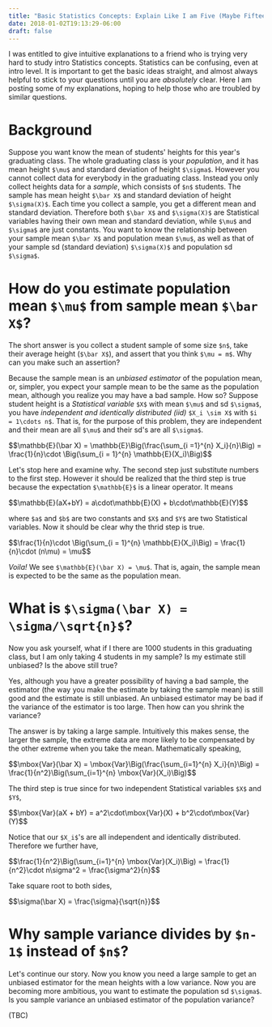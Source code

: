 ```yaml
---
title: "Basic Statistics Concepts: Explain Like I am Five (Maybe Fifteen)"
date: 2018-01-02T19:13:29-06:00
draft: false
---
```


I was entitled to give intuitive explanations to a friend who is trying very hard to study intro Statistics concepts. Statistics can be confusing, even at intro level. It is important to get the basic ideas straight, and almost always helpful to stick to your questions until you are *absolutely* clear. Here I am posting some of my explanations, hoping to help those who are troubled by similar questions.

# Background

Suppose you want know the mean of students' heights for this year's graduating class. The whole graduating class is your *population*, and it has mean height `$\mu$` and standard deviation of height `$\sigma$`. However you cannot collect data for everybody in the graduating class. Instead you only collect heights data for a *sample*, which consists of `$n$` students. The sample has mean height `$\bar X$` and standard deviation of height `$\sigma(X)$`. Each time you collect a sample, you get a different mean and standard deviation. Therefore both `$\bar X$` and `$\sigma(X)$` are Statistical variables having their own mean and standard deviation, while `$\mu$` and `$\sigma$` are just constants. You want to know the relationship between your sample mean `$\bar X$` and population mean `$\mu$`, as well as that of your sample sd (standard deviation) `$\sigma(X)$` and population sd `$\sigma$`.

# How do you estimate population mean `$\mu$` from sample mean `$\bar X$`?

The short answer is you collect a student sample of some size `$n$`, take their average height (`$\bar X$`), and assert that you think `$\mu = m$`. Why can you make such an assertion?

Because the sample mean is an *unbiased estimator* of the population mean, or, simpler, you expect your sample mean to be the same as the population mean, although you realize you may have a bad sample. How so? Suppose student height is a *Statistical variable* `$X$` with mean `$\mu$` and sd `$\sigma$`, you have *independent and identically distributed (iid)* `$X_i \sim X$` with `$i = 1\cdots n$`. That is, for the purpose of this problem, they are independent and their mean are all `$\mu$` and their sd's are all `$\sigma$`. 

<div>$$\mathbb{E}(\bar X) = \mathbb{E}\Big(\frac{\sum_{i =1}^{n} X_i}{n}\Big) = \frac{1}{n}\cdot \Big(\sum_{i = 1}^{n} \mathbb{E}(X_i)\Big)$$</div>

Let's stop here and examine why. The second step just substitute numbers to the first step. However it should be realized that the third step is true because the expectation `$\mathbb{E}$` is a linear operator. It means

<div>$$\mathbb{E}(aX+bY) = a\cdot\mathbb{E}(X) + b\cdot\mathbb{E}(Y)$$</div>

where `$a$` and `$b$` are two constants and `$X$` and `$Y$` are two Statistical variables. Now it should be clear why the thrid step is true.

<div>$$\frac{1}{n}\cdot \Big(\sum_{i = 1}^{n} \mathbb{E}(X_i)\Big) = \frac{1}{n}\cdot (n\mu) = \mu$$</div>

*Voila!* We see `$\mathbb{E}(\bar X) = \mu$`. That is, again, the sample mean is expected to be the same as the population mean.

# What is `$\sigma(\bar X) = \sigma/\sqrt{n}$`?

Now you ask yourself, what if I there are 1000 students in this graduating class, but I am only taking 4 students in my sample? Is my estimate still unbiased? Is the above still true? 

Yes, although you have a greater possibility of having a bad sample, the estimator (the way you make the estimate by taking the sample mean) is still good and the estimate is still unbiased. An unbiased estimator may be bad if the variance of the estimator is too large. Then how can you shrink the variance?

The answer is by taking a large sample. Intuitively this makes sense, the larger the sample, the extreme data are more likely to be compensated by the other extreme when you take the mean. Mathematically speaking,

<div>$$\mbox{Var}(\bar X) = \mbox{Var}\Big(\frac{\sum_{i=1}^{n} X_i}{n}\Big) = \frac{1}{n^2}\Big(\sum_{i=1}^{n} \mbox{Var}(X_i)\Big)$$</div>

The third step is true since for two independent Statistical variables `$X$` and `$Y$`,

<div>$$\mbox{Var}(aX + bY) = a^2\cdot\mbox{Var}(X) + b^2\cdot\mbox{Var}(Y)$$</div>

Notice that our `$X_i$`'s are all independent and identically distributed. Therefore we further have,

<div>$$\frac{1}{n^2}\Big(\sum_{i=1}^{n} \mbox{Var}(X_i)\Big) = \frac{1}{n^2}\cdot n\sigma^2 = \frac{\sigma^2}{n}$$</div>

Take square root to both sides,

<div>$$\sigma(\bar X) = \frac{\sigma}{\sqrt{n}}$$</div>

# Why sample variance divides by `$n-1$` instead of `$n$`?

Let's continue our story. Now you know you need a large sample to get an unbiased estimator for the mean heights with a low variance. Now you are becoming more ambitious, you want to estimate the population sd `$\sigma$`. Is you sample variance an unbiased estimator of the population variance?

(TBC)
